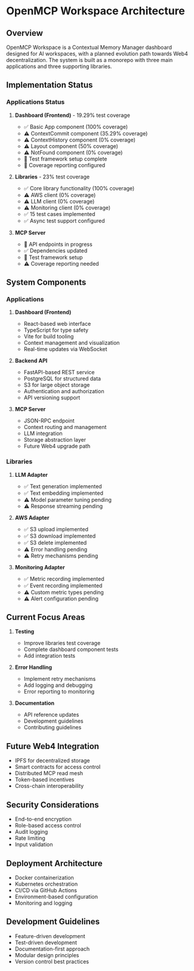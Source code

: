 # OpenMCP Workspace Architecture

## Overview
OpenMCP Workspace is a Contextual Memory Manager dashboard designed for AI workspaces, with a planned evolution path towards Web4 decentralization. The system is built as a monorepo with three main applications and three supporting libraries.

## Implementation Status

### Applications Status
1. **Dashboard (Frontend)** - 19.29% test coverage
   - ✅ Basic App component (100% coverage)
   - ⚠️ ContextCommit component (35.29% coverage)
   - ⚠️ ContextHistory component (0% coverage)
   - ⚠️ Layout component (50% coverage)
   - ⚠️ NotFound component (0% coverage)
   - 🔄 Test framework setup complete
   - 🔄 Coverage reporting configured

2. **Libraries** - 23% test coverage
   - ✅ Core library functionality (100% coverage)
   - ⚠️ AWS client (0% coverage)
   - ⚠️ LLM client (0% coverage)
   - ⚠️ Monitoring client (0% coverage)
   - ✅ 15 test cases implemented
   - ✅ Async test support configured

3. **MCP Server**
   - 🔄 API endpoints in progress
   - ✅ Dependencies updated
   - 🔄 Test framework setup
   - ⚠️ Coverage reporting needed

## System Components

### Applications
1. **Dashboard (Frontend)**
   - React-based web interface
   - TypeScript for type safety
   - Vite for build tooling
   - Context management and visualization
   - Real-time updates via WebSocket

2. **Backend API**
   - FastAPI-based REST service
   - PostgreSQL for structured data
   - S3 for large object storage
   - Authentication and authorization
   - API versioning support

3. **MCP Server**
   - JSON-RPC endpoint
   - Context routing and management
   - LLM integration
   - Storage abstraction layer
   - Future Web4 upgrade path

### Libraries
1. **LLM Adapter**
   - ✅ Text generation implemented
   - ✅ Text embedding implemented
   - ⚠️ Model parameter tuning pending
   - ⚠️ Response streaming pending

2. **AWS Adapter**
   - ✅ S3 upload implemented
   - ✅ S3 download implemented
   - ✅ S3 delete implemented
   - ⚠️ Error handling pending
   - ⚠️ Retry mechanisms pending

3. **Monitoring Adapter**
   - ✅ Metric recording implemented
   - ✅ Event recording implemented
   - ⚠️ Custom metric types pending
   - ⚠️ Alert configuration pending

## Current Focus Areas
1. **Testing**
   - Improve libraries test coverage
   - Complete dashboard component tests
   - Add integration tests

2. **Error Handling**
   - Implement retry mechanisms
   - Add logging and debugging
   - Error reporting to monitoring

3. **Documentation**
   - API reference updates
   - Development guidelines
   - Contributing guidelines

## Future Web4 Integration
- IPFS for decentralized storage
- Smart contracts for access control
- Distributed MCP read mesh
- Token-based incentives
- Cross-chain interoperability

## Security Considerations
- End-to-end encryption
- Role-based access control
- Audit logging
- Rate limiting
- Input validation

## Deployment Architecture
- Docker containerization
- Kubernetes orchestration
- CI/CD via GitHub Actions
- Environment-based configuration
- Monitoring and logging

## Development Guidelines
- Feature-driven development
- Test-driven development
- Documentation-first approach
- Modular design principles
- Version control best practices 